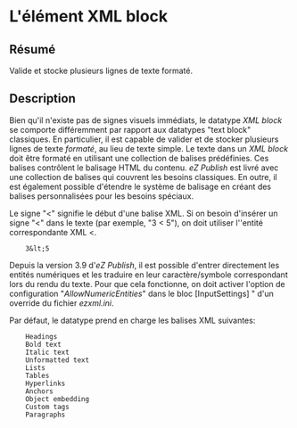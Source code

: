 L'élément XML block
===================

Résumé
------

Valide et stocke plusieurs lignes de texte formaté.

Description
-----------

Bien qu'il n'existe pas de signes visuels immédiats, le datatype _XML block_ se comporte différemment par rapport aux datatypes "text block" classiques. En particulier, il est capable de valider et de stocker plusieurs lignes de texte *formaté*, au lieu de texte simple. Le texte dans un _XML block_ doit être formaté en utilisant une collection de balises prédéfinies. Ces balises contrôlent le balisage HTML du contenu. _eZ Publish_ est livré avec une collection de balises qui couvrent les besoins classiques. En outre, il est également possible d'étendre le système de balisage en créant des balises personnalisées pour les besoins spéciaux.

Le signe "<" signifie le début d'une balise XML. Si on besoin d'insérer un signe "<" dans le texte (par exemple, "3 \< 5"), on doit utiliser l''entité correspondante XML &lt;.

        3&lt;5

Depuis la version 3.9 d'_eZ Publish_, il est possible d'entrer directement les entités numériques et les traduire en leur caractère/symbole correspondant lors du rendu du texte. Pour que cela fonctionne, on doit activer l'option de configuration "_AllowNumericEntities_" dans le bloc [InputSettings] " d'un override du fichier _ezxml.ini_.

Par défaut, le datatype prend en charge les balises XML suivantes: 

        Headings
        Bold text
        Italic text
        Unformatted text
        Lists
        Tables
        Hyperlinks
        Anchors
        Object embedding
        Custom tags
        Paragraphs


